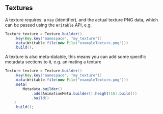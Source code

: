 ## Textures

A texture requires: a `Key` (identifier), and the actual
texture PNG data, which can be passed using the `Writable` API,
e.g.

```java
Texture texture = Texture.builder()
    .key(Key.key("namespace", "my_texture"))
    .data(Writable.file(new File("exampleTexture.png")))
    .build();
```

A texture is also meta-datable, this means you can add some
specific metadata sections to it, e.g. animating a texture

```java
Texture texture = Texture.builder()
    .key(Key.key("namespace", "my_texture"))
    .data(Writable.file(new File("exampleTexture.png")))
    .meta(
        Metadata.builder()
            .add(AnimationMeta.builder().height(16).build())
            .build()
    )
    .build();
```